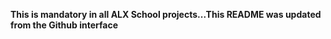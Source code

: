 **This is mandatory in all ALX School projects...This README was updated from the Github interface**
